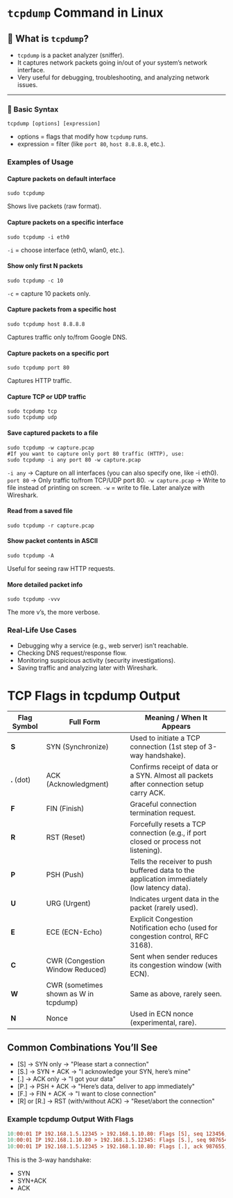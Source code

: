 # `tcpdump` Command in Linux

## 🔹 What is `tcpdump`?
- `tcpdump` is a packet analyzer (sniffer).
- It captures network packets going in/out of your system’s network interface.
- Very useful for debugging, troubleshooting, and analyzing network issues.

---
### 🔹 Basic Syntax
```
tcpdump [options] [expression]
```
- options = flags that modify how `tcpdump` runs.
- expression = filter (like `port 80`, `host 8.8.8.8`, etc.).


### Examples of Usage
#### Capture packets on default interface
```
sudo tcpdump
```
Shows live packets (raw format).
#### Capture packets on a specific interface
```
sudo tcpdump -i eth0
```
`-i` = choose interface (eth0, wlan0, etc.).

#### Show only first N packets
```
sudo tcpdump -c 10
```
`-c` = capture 10 packets only.

#### Capture packets from a specific host
```
sudo tcpdump host 8.8.8.8
```
Captures traffic only to/from Google DNS.

#### Capture packets on a specific port
```
sudo tcpdump port 80
```
Captures HTTP traffic.
#### Capture TCP or UDP traffic
```
sudo tcpdump tcp
sudo tcpdump udp
```
#### Save captured packets to a file
```
sudo tcpdump -w capture.pcap
#If you want to capture only port 80 traffic (HTTP), use:
sudo tcpdump -i any port 80 -w capture.pcap
```
`-i any` → Capture on all interfaces (you can also specify one, like -i eth0).
`port 80` → Only traffic to/from TCP/UDP port 80.
`-w capture.pcap` → Write to file instead of printing on screen.
`-w` = write to file.
Later analyze with Wireshark.
#### Read from a saved file
```
sudo tcpdump -r capture.pcap
```
#### Show packet contents in ASCII
```
sudo tcpdump -A
```
Useful for seeing raw HTTP requests.
#### More detailed packet info
```
sudo tcpdump -vvv
```
The more v’s, the more verbose.
### Real-Life Use Cases
- Debugging why a service (e.g., web server) isn’t reachable.
- Checking DNS request/response flow.
- Monitoring suspicious activity (security investigations).
- Saving traffic and analyzing later with Wireshark.

# TCP Flags in tcpdump Output
| Flag Symbol | Full Form                             | Meaning / When It Appears                                                                   |
| ----------- | ------------------------------------- | ------------------------------------------------------------------------------------------- |
| **S**       | SYN (Synchronize)                     | Used to initiate a TCP connection (1st step of 3-way handshake).                            |
| **.** (dot) | ACK (Acknowledgment)                  | Confirms receipt of data or a SYN. Almost all packets after connection setup carry ACK.     |
| **F**       | FIN (Finish)                          | Graceful connection termination request.                                                    |
| **R**       | RST (Reset)                           | Forcefully resets a TCP connection (e.g., if port closed or process not listening).         |
| **P**       | PSH (Push)                            | Tells the receiver to push buffered data to the application immediately (low latency data). |
| **U**       | URG (Urgent)                          | Indicates urgent data in the packet (rarely used).                                          |
| **E**       | ECE (ECN-Echo)                        | Explicit Congestion Notification echo (used for congestion control, RFC 3168).              |
| **C**       | CWR (Congestion Window Reduced)       | Sent when sender reduces its congestion window (with ECN).                                  |
| **W**       | CWR (sometimes shown as W in tcpdump) | Same as above, rarely seen.                                                                 |
| **N**       | Nonce                                 | Used in ECN nonce (experimental, rare).                                                     |

## Common Combinations You’ll See
- [S] → SYN only → "Please start a connection"
- [S.] → SYN + ACK → "I acknowledge your SYN, here’s mine"
- [.] → ACK only → "I got your data"
- [P.] → PSH + ACK → "Here’s data, deliver to app immediately"
- [F.] → FIN + ACK → "I want to close connection"
- [R] or [R.] → RST (with/without ACK) → "Reset/abort the connection"

### Example tcpdump Output With Flags
```makefile
10:00:01 IP 192.168.1.5.12345 > 192.168.1.10.80: Flags [S], seq 123456, win 65535, length 0
10:00:01 IP 192.168.1.10.80 > 192.168.1.5.12345: Flags [S.], seq 987654, ack 123457, win 65535, length 0
10:00:01 IP 192.168.1.5.12345 > 192.168.1.10.80: Flags [.], ack 987655, win 65535, length 0
```
This is the 3-way handshake:
- SYN
- SYN+ACK
- ACK
